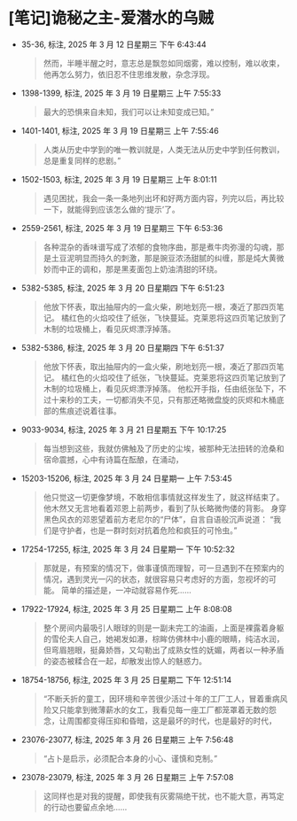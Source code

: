 # [笔记]诡秘之主-爱潜水的乌贼


-   35-36, 标注, 2025 年 3 月 12 日星期三 下午 6:43:44

    > 然而，半睡半醒之时，意志总是飘忽如同烟雾，难以控制，难以收束，他再怎么努力，依旧忍不住思维发散，杂念浮现。

-   1398-1399, 标注, 2025 年 3 月 19 日星期三 上午 7:55:33

    > 最大的恐惧来自未知，我们可以让未知变成已知。”

<!--listend-->

-   1401-1401, 标注, 2025 年 3 月 19 日星期三 上午 7:55:46

    > 人类从历史中学到的唯一教训就是，人类无法从历史中学到任何教训，总是重复同样的悲剧。”

<!--listend-->

-   1502-1503, 标注, 2025 年 3 月 19 日星期三 上午 8:01:11

    > 遇见困扰，我会一条一条地列出坏和好两方面内容，列完以后，再比较一下，就能得到应该怎么做的‘提示’了。

<!--listend-->

-   2559-2561, 标注, 2025 年 3 月 19 日星期三 下午 6:53:36

    > 各种混杂的香味谱写成了浓郁的食物序曲，那是煮牛肉弥漫的勾魂，那是土豆泥明显而持久的刺激，那是豌豆浓汤甜腻的纠缠，那是炖大黄微妙而中正的调和，那是黑麦面包上奶油清甜的环绕。

-   5382-5385, 标注, 2025 年 3 月 20 日星期四 下午 6:51:23

    > 他放下怀表，取出抽屉内的一盒火柴，刷地划亮一根，凑近了那四页笔记。 橘红色的火焰咬住了纸张，飞快蔓延。克莱恩将这四页笔记放到了木制的垃圾桶上，看见灰烬漂浮掉落。

<!--listend-->

-   5382-5386, 标注, 2025 年 3 月 20 日星期四 下午 6:51:37

    > 他放下怀表，取出抽屉内的一盒火柴，刷地划亮一根，凑近了那四页笔记。 橘红色的火焰咬住了纸张，飞快蔓延。克莱恩将这四页笔记放到了木制的垃圾桶上，看见灰烬漂浮掉落。 他松开手指，任由纸张坠下，不过十来秒的工夫，一切都消失不见，只有那还略微盘旋的灰烬和木桶底部的焦痕述说着往事。

<!--listend-->

-   9033-9034, 标注, 2025 年 3 月 21 日星期五 下午 10:17:25

    > 每当想到这些，我就仿佛触及了历史的尘埃，被那种无法扭转的沧桑和宿命震撼，心中有诗篇在酝酿，在涌动，

<!--listend-->

-   15203-15206, 标注, 2025 年 3 月 24 日星期一 上午 7:53:45

    > 他只觉这一切更像梦境，不敢相信事情就这样发生了，就这样结束了。 他木然又无言地看着邓恩上前两步，看到了队长略微佝偻的背影。 身穿黑色风衣的邓恩望着前方老尼尔的“尸体”，自言自语般沉声说道： “我们是守护者，也是一群时刻对抗着危险和疯狂的可怜虫。”

<!--listend-->

-   17254-17255, 标注, 2025 年 3 月 24 日星期一 下午 10:52:32

    > 那就是，有预案的情况下，做事谨慎而理智，可一旦遇到不在预案内的情况，遇到灵光一闪的状态，就很容易只考虑好的方面，忽视坏的可能。 简单的描述是，一冲动就容易作死……

<!--listend-->

-   17922-17924, 标注, 2025 年 3 月 25 日星期二 上午 8:08:08

    > 整个房间内最吸引人眼球的则是一副未完工的油画，上面是裸露着身躯的雪伦夫人自己，她褐发如瀑，棕眸仿佛林中小鹿的眼睛，纯洁水润，但弯眉翘眼，挺鼻娇唇，又勾勒出了成熟女性的妩媚，两者以一种矛盾的姿态被糅合在一起，却散发出惊人的魅惑力。

<!--listend-->

-   18754-18756, 标注, 2025 年 3 月 25 日星期二 下午 12:51:14

    > “不断夭折的童工，因环境和辛苦很少活过十年的工厂工人，冒着重病风险又只能拿到微薄薪水的女工，我看见每一座工厂都笼罩着无数的怨念，让周围都变得压抑和昏暗，这是最坏的时代，也是最好的时代，

<!--listend-->

-   23076-23077, 标注, 2025 年 3 月 26 日星期三 上午 7:56:48

    > “占卜是启示，必须配合本身的小心、谨慎和克制。”

-   23078-23079, 标注, 2025 年 3 月 26 日星期三 上午 7:57:08

    > 这同样也是对我的提醒，即使我有灰雾隔绝干扰，也不能大意，再笃定的行动也要留点余地……

